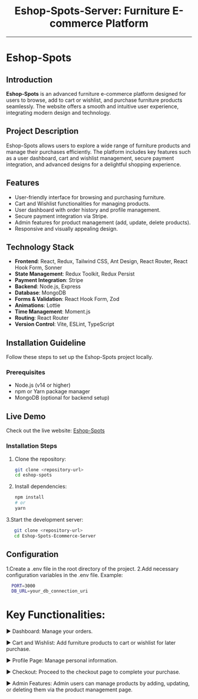 <div align="center">
  <h1>Eshop-Spots-Server: Furniture E-commerce Platform</h1>
</div>

---

# Eshop-Spots

## Introduction

**Eshop-Spots** is an advanced furniture e-commerce platform designed for users to browse, add to cart or wishlist, and purchase furniture products seamlessly. The website offers a smooth and intuitive user experience, integrating modern design and technology.

## Project Description

Eshop-Spots allows users to explore a wide range of furniture products and manage their purchases efficiently. The platform includes key features such as a user dashboard, cart and wishlist management, secure payment integration, and advanced designs for a delightful shopping experience.

## Features

- User-friendly interface for browsing and purchasing furniture.
- Cart and Wishlist functionalities for managing products.
- User dashboard with order history and profile management.
- Secure payment integration via Stripe.
- Admin features for product management (add, update, delete products).
- Responsive and visually appealing design.

## Technology Stack

- **Frontend**: React, Redux, Tailwind CSS, Ant Design, React Router, React Hook Form, Sonner
- **State Management**: Redux Toolkit, Redux Persist
- **Payment Integration**: Stripe
- **Backend**: Node.js, Express
- **Database**: MongoDB
- **Forms & Validation**: React Hook Form, Zod
- **Animations**: Lottie
- **Time Management**: Moment.js
- **Routing**: React Router
- **Version Control**: Vite, ESLint, TypeScript

## Installation Guideline

Follow these steps to set up the Eshop-Spots project locally.

### Prerequisites

- Node.js (v14 or higher)
- npm or Yarn package manager
- MongoDB (optional for backend setup)

## Live Demo

Check out the live website: [Eshop-Spots](https://eshopspots.web.app/)

### Installation Steps

1. Clone the repository:

   ```bash
   git clone <repository-url>
   cd eshop-spots
2. Install dependencies:
   ```bash
   npm install
   # or
   yarn

3.Start the development server:
```bash
   git clone <repository-url>
   cd Eshop-Spots-Ecommerce-Server
```
## Configuration
1.Create a .env file in the root directory of the project.
2.Add necessary configuration variables in the .env file. Example:

```bash
  PORT=3000
  DB_URL=your_db_connection_uri
```


# Key Functionalities:
▶️ Dashboard: Manage your orders.

▶️ Cart and Wishlist: Add furniture products to cart or wishlist for later purchase.

▶️ Profile Page: Manage personal information.

▶️ Checkout: Proceed to the checkout page to complete your purchase.

▶️ Admin Features: Admin users can manage products by adding, updating, or deleting them via the product management page.

